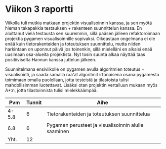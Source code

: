 # Viikon 3 raportti

Viikolla tuli mutkia matkaan projektin visualisoinnin kanssa, ja sen myötä hieman takapakkia testauksen + rakenteen suunnittelun kanssa. En aloittanut vielä testausta sen suuremmin, sillä pääsen jälleen refaktoroimaan projektia pygamen visualisoinnille sopivaksi. Oikeastaan ongelmana ei ole enää kuin tietorakenteiden ja toteutuksen suunnittelu, mutta niiden harkintaan on uponnut päivä jos toinenkin, sillä mielelläni en alkaisi enää uusimaan osa-alueita projektista. Nyt tosin suunta alkaa näyttää taas positiiviselta Hannun kanssa juttelun jälkeen. 

Suunnitelmana ensiviikolle on pygamen avulla algoritmien toteutus + visualisointi, ja saada samalla raa'at algoritmit irtonaisena osana pygamesta toimimaan omalla puolellaan, jotta testeistä ja tilastoista tulisi mahdollisimman luotettavat. Lisäksi otan projektin vertailuun mukaan myös A*:n, jotta tilastoinnista tulisi mielekkäämpää.



| Pvm | Tunnit | Aihe |
| ---         |     ---      |  --- |
| 4-5.8   | 6     | Tietorakenteiden ja toteutuksen suunnittelua |
| 6.8   | 6    | Pygamen perusteet ja visualisoinnin alulle saaminen|
| Yht.    | 12     |    |
